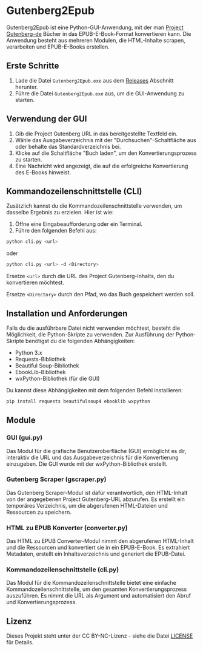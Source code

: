 # Gutenberg2Epub

Gutenberg2Epub ist eine Python-GUI-Anwendung, mit der man [Project Gutenberg-de](https://www.projekt-gutenberg.org) Bücher in das EPUB-E-Book-Format konvertieren kann. Die Anwendung besteht aus mehreren Modulen, die HTML-Inhalte scrapen, verarbeiten und EPUB-E-Books erstellen.

## Erste Schritte

1. Lade die Datei `Gutenberg2Epub.exe` aus dem [Releases](https://github.com/JohnButzel/gutenberg2epub/releases) Abschnitt herunter.
2. Führe die Datei `Gutenberg2Epub.exe` aus, um die GUI-Anwendung zu starten.

## Verwendung der GUI

1. Gib die Project Gutenberg URL in das bereitgestellte Textfeld ein.
2. Wähle das Ausgabeverzeichnis mit der "Durchsuchen"-Schaltfläche aus oder behalte das Standardverzeichnis bei.
3. Klicke auf die Schaltfläche "Buch laden", um den Konvertierungsprozess zu starten.
4. Eine Nachricht wird angezeigt, die auf die erfolgreiche Konvertierung des E-Books hinweist.

## Kommandozeilenschnittstelle (CLI)

Zusätzlich kannst du die Kommandozeilenschnittstelle verwenden, um dasselbe Ergebnis zu erzielen. Hier ist wie:

1. Öffne eine Eingabeaufforderung oder ein Terminal.
2. Führe den folgenden Befehl aus:

```bash
python cli.py <url>
```
oder
```bash
python cli.py <url> -d <Directory>
```
Ersetze `<url>` durch die URL des Project Gutenberg-Inhalts, den du konvertieren möchtest.

Ersetze `<Directory>` durch den Pfad, wo das Buch gespeichert werden soll.

## Installation und Anforderungen

Falls du die ausführbare Datei nicht verwenden möchtest, besteht die Möglichkeit, die Python-Skripte zu verwenden. Zur Ausführung der Python-Skripte benötigst du die folgenden Abhängigkeiten:

- Python 3.x
- Requests-Bibliothek
- Beautiful Soup-Bibliothek
- EbookLib-Bibliothek
- wxPython-Bibliothek (für die GUI)

Du kannst diese Abhängigkeiten mit dem folgenden Befehl installieren:

```bash
pip install requests beautifulsoup4 ebooklib wxpython
```


## Module

### GUI (gui.py)

Das Modul für die grafische Benutzeroberfläche (GUI) ermöglicht es dir, interaktiv die URL und das Ausgabeverzeichnis für die Konvertierung einzugeben. Die GUI wurde mit der wxPython-Bibliothek erstellt.

### Gutenberg Scraper (gscraper.py)

Das Gutenberg Scraper-Modul ist dafür verantwortlich, den HTML-Inhalt von der angegebenen Project Gutenberg-URL abzurufen. Es erstellt ein temporäres Verzeichnis, um die abgerufenen HTML-Dateien und Ressourcen zu speichern.

### HTML zu EPUB Konverter (converter.py)

Das HTML zu EPUB Converter-Modul nimmt den abgerufenen HTML-Inhalt und die Ressourcen und konvertiert sie in ein EPUB-E-Book. Es extrahiert Metadaten, erstellt ein Inhaltsverzeichnis und generiert die EPUB-Datei.

### Kommandozeilenschnittstelle (cli.py)

Das Modul für die Kommandozeilenschnittstelle bietet eine einfache Kommandozeilenschnittstelle, um den gesamten Konvertierungsprozess auszuführen. Es nimmt die URL als Argument und automatisiert den Abruf und Konvertierungsprozess.



## Lizenz

Dieses Projekt steht unter der CC BY-NC-Lizenz - siehe die Datei [LICENSE](LICENSE) für Details.
